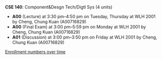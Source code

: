 **CSE 140**: Component&Desgn Tech/Digtl Sys (4 units)

- **A00** (Lecture) at 3:30 pm–4:50 pm on Tuesday, Thursday at WLH 2001 by Cheng, Chung Kuan (A00716829)
- **A00** (Final Exam) at 3:00 pm–5:59 pm on Monday at WLH 2001 by Cheng, Chung Kuan (A00716829)
- **A01** (Discussion) at 3:00 pm–3:50 pm on Friday at WLH 2001 by Cheng, Chung Kuan (A00716829)

[Enrollment numbers over time](./CSE140.tsv)

